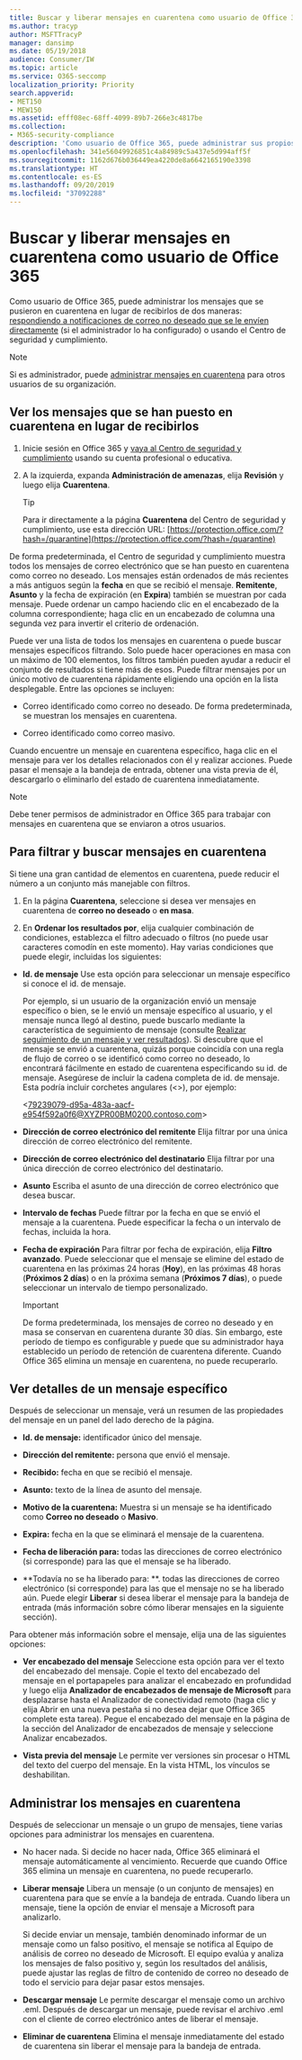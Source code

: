 ```yaml
---
title: Buscar y liberar mensajes en cuarentena como usuario de Office 365
ms.author: tracyp
author: MSFTTracyP
manager: dansimp
ms.date: 05/19/2018
audience: Consumer/IW
ms.topic: article
ms.service: O365-seccomp
localization_priority: Priority
search.appverid:
- MET150
- MEW150
ms.assetid: efff08ec-68ff-4099-89b7-266e3c4817be
ms.collection:
- M365-security-compliance
description: 'Como usuario de Office 365, puede administrar sus propios mensajes en cuarentena o de correo no deseado de dos maneras: respondiendo notificaciones de correo no deseado que se le envíen directamente (si el administrador ha configurado esta característica) o mediante la característica de cuarentena de correo no deseado en el Centro de seguridad y cumplimiento.'
ms.openlocfilehash: 341e56049926851c4a84989c5a437e5d994aff5f
ms.sourcegitcommit: 1162d676b036449ea4220de8a6642165190e3398
ms.translationtype: HT
ms.contentlocale: es-ES
ms.lasthandoff: 09/20/2019
ms.locfileid: "37092288"
---
```

# <a name="find-and-release-quarantined-messages-as-a-user-in-office-365"></a>Buscar y liberar mensajes en cuarentena como usuario de Office 365

Como usuario de Office 365, puede administrar los mensajes que se pusieron en cuarentena en lugar de recibirlos de dos maneras: [respondiendo a notificaciones de correo no deseado que se le envíen directamente](use-spam-notifications-to-release-and-report-quarantined-messages.md) (si el administrador lo ha configurado) o usando el Centro de seguridad y cumplimiento. 
  
> [!NOTE]
> Si es administrador, puede [administrar mensajes en cuarentena](manage-quarantined-messages-and-files.md) para otros usuarios de su organización. 
  
## <a name="view-messages-that-were-sent-to-quarantine-instead-of-to-you"></a>Ver los mensajes que se han puesto en cuarentena en lugar de recibirlos

1. Inicie sesión en Office 365 y [vaya al Centro de seguridad y cumplimiento](../../compliance/go-to-the-securitycompliance-center.md) usando su cuenta profesional o educativa. 
    
2. A la izquierda, expanda **Administración de amenazas**, elija **Revisión** y luego elija **Cuarentena**.
    
    > [!TIP]
    > Para ir directamente a la página **Cuarentena** del Centro de seguridad y cumplimiento, use esta dirección URL: [https://protection.office.com/?hash=/quarantine](https://protection.office.com/?hash=/quarantine)
  
De forma predeterminada, el Centro de seguridad y cumplimiento muestra todos los mensajes de correo electrónico que se han puesto en cuarentena como correo no deseado. Los mensajes están ordenados de más recientes a más antiguos según la **fecha** en que se recibió el mensaje. **Remitente**, **Asunto** y la fecha de expiración (en **Expira**) también se muestran por cada mensaje. Puede ordenar un campo haciendo clic en el encabezado de la columna correspondiente; haga clic en un encabezado de columna una segunda vez para invertir el criterio de ordenación. 
  
Puede ver una lista de todos los mensajes en cuarentena o puede buscar mensajes específicos filtrando. Solo puede hacer operaciones en masa con un máximo de 100 elementos, los filtros también pueden ayudar a reducir el conjunto de resultados si tiene más de esos. Puede filtrar mensajes por un único motivo de cuarentena rápidamente eligiendo una opción en la lista desplegable. Entre las opciones se incluyen:
  
- Correo identificado como correo no deseado. De forma predeterminada, se muestran los mensajes en cuarentena.
    
- Correo identificado como correo masivo.
    
Cuando encuentre un mensaje en cuarentena específico, haga clic en el mensaje para ver los detalles relacionados con él y realizar acciones. Puede pasar el mensaje a la bandeja de entrada, obtener una vista previa de él, descargarlo o eliminarlo del estado de cuarentena inmediatamente.
  
> [!NOTE]
> Debe tener permisos de administrador en Office 365 para trabajar con mensajes en cuarentena que se enviaron a otros usuarios. 
  
## <a name="to-filter-and-find-quarantined-messages"></a>Para filtrar y buscar mensajes en cuarentena

Si tiene una gran cantidad de elementos en cuarentena, puede reducir el número a un conjunto más manejable con filtros.
  
1. En la página **Cuarentena**, seleccione si desea ver mensajes en cuarentena de **correo no deseado** o **en masa**. 
    
2. En **Ordenar los resultados por**, elija cualquier combinación de condiciones, establezca el filtro adecuado o filtros (no puede usar caracteres comodín en este momento). Hay varias condiciones que puede elegir, incluidas los siguientes:
    
  - **Id. de mensaje** Use esta opción para seleccionar un mensaje específico si conoce el id. de mensaje. 
    
    Por ejemplo, si un usuario de la organización envió un mensaje específico o bien, se le envió un mensaje específico al usuario, y el mensaje nunca llegó al destino, puede buscarlo mediante la característica de seguimiento de mensaje (consulte [Realizar seguimiento de un mensaje y ver resultados](https://go.microsoft.com/fwlink/?LinkId=799737)). Si descubre que el mensaje se envió a cuarentena, quizás porque coincidía con una regla de flujo de correo o se identificó como correo no deseado, lo encontrará fácilmente en estado de cuarentena especificando su id. de mensaje. Asegúrese de incluir la cadena completa de id. de mensaje. Esta podría incluir corchetes angulares (\<\>), por ejemplo:
    
    \<79239079-d95a-483a-aacf-e954f592a0f6@XYZPR00BM0200.contoso.com\>
    
  - **Dirección de correo electrónico del remitente** Elija filtrar por una única dirección de correo electrónico del remitente. 
    
  - **Dirección de correo electrónico del destinatario** Elija filtrar por una única dirección de correo electrónico del destinatario. 
    
  - **Asunto** Escriba el asunto de una dirección de correo electrónico que desea buscar. 
    
  - **Intervalo de fechas** Puede filtrar por la fecha en que se envió el mensaje a la cuarentena. Puede especificar la fecha o un intervalo de fechas, incluida la hora. 
    
  - **Fecha de expiración** Para filtrar por fecha de expiración, elija **Filtro avanzado**. Puede seleccionar que el mensaje se elimine del estado de cuarentena en las próximas 24 horas (**Hoy**), en las próximas 48 horas (**Próximos 2 días**) o en la próxima semana (**Próximos 7 días**), o puede seleccionar un intervalo de tiempo personalizado.
    
    > [!IMPORTANT]
    > De forma predeterminada, los mensajes de correo no deseado y en masa se conservan en cuarentena durante 30 días. Sin embargo, este período de tiempo es configurable y puede que su administrador haya establecido un período de retención de cuarentena diferente. Cuando Office 365 elimina un mensaje en cuarentena, no puede recuperarlo. 
  
## <a name="view-details-for-a-specific-message"></a>Ver detalles de un mensaje específico

Después de seleccionar un mensaje, verá un resumen de las propiedades del mensaje en un panel del lado derecho de la página.
  
- **Id. de mensaje:** identificador único del mensaje. 
    
- **Dirección del remitente:** persona que envió el mensaje. 
    
- **Recibido:** fecha en que se recibió el mensaje. 
    
- **Asunto:** texto de la línea de asunto del mensaje. 
    
- **Motivo de la cuarentena:** Muestra si un mensaje se ha identificado como **Correo no deseado** o **Masivo**.
    
- **Expira:** fecha en la que se eliminará el mensaje de la cuarentena. 
    
- **Fecha de liberación para:** todas las direcciones de correo electrónico (si corresponde) para las que el mensaje se ha liberado. 
    
- **Todavía no se ha liberado para: **. todas las direcciones de correo electrónico (si corresponde) para las que el mensaje no se ha liberado aún. Puede elegir **Liberar** si desea liberar el mensaje para la bandeja de entrada (más información sobre cómo liberar mensajes en la siguiente sección). 
    
Para obtener más información sobre el mensaje, elija una de las siguientes opciones:
  
- **Ver encabezado del mensaje** Seleccione esta opción para ver el texto del encabezado del mensaje. Copie el texto del encabezado del mensaje en el portapapeles para analizar el encabezado en profundidad y luego elija **Analizador de encabezados de mensaje de Microsoft** para desplazarse hasta el Analizador de conectividad remoto (haga clic y elija Abrir en una nueva pestaña si no desea dejar que Office 365 complete esta tarea). Pegue el encabezado del mensaje en la página de la sección del Analizador de encabezados de mensaje y seleccione Analizar encabezados. 
    
- **Vista previa del mensaje** Le permite ver versiones sin procesar o HTML del texto del cuerpo del mensaje. En la vista HTML, los vínculos se deshabilitan. 
    
## <a name="manage-your-quarantined-messages"></a>Administrar los mensajes en cuarentena

Después de seleccionar un mensaje o un grupo de mensajes, tiene varias opciones para administrar los mensajes en cuarentena.
  
- No hacer nada. Si decide no hacer nada, Office 365 eliminará el mensaje automáticamente al vencimiento. Recuerde que cuando Office 365 elimina un mensaje en cuarentena, no puede recuperarlo.
    
- **Liberar mensaje** Libera un mensaje (o un conjunto de mensajes) en cuarentena para que se envíe a la bandeja de entrada. Cuando libera un mensaje, tiene la opción de enviar el mensaje a Microsoft para analizarlo. 
    
    Si decide enviar un mensaje, también denominado informar de un mensaje como un falso positivo, el mensaje se notifica al Equipo de análisis de correo no deseado de Microsoft. El equipo evalúa y analiza los mensajes de falso positivo y, según los resultados del análisis, puede ajustar las reglas de filtro de contenido de correo no deseado de todo el servicio para dejar pasar estos mensajes.
    
- **Descargar mensaje** Le permite descargar el mensaje como un archivo .eml. Después de descargar un mensaje, puede revisar el archivo .eml con el cliente de correo electrónico antes de liberar el mensaje. 
    
- **Eliminar de cuarentena** Elimina el mensaje inmediatamente del estado de cuarentena sin liberar el mensaje para la bandeja de entrada. 
    

